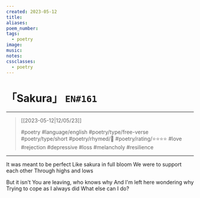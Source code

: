 ```yaml
---
created: 2023-05-12
title:
aliases:
poem_number:
tags:
  - poetry
image:
music:
notes:
cssclasses:
  - poetry
---
```

# 「Sakura」 `EN#161`

---

> [[2023-05-12|12/05/23]]
> 
> #poetry 
> #language/english 
> #poetry/type/free-verse #poetry/type/short 
> #poetry/rhymed/🔴 
> #poetry/rating/⭐⭐⭐⭐ 
> #love #rejection #depressive #loss #melancholy #resilience 

---

It was meant to be perfect
Like sakura in full bloom
We were to support each other
Through highs and lows


But it isn't
You are leaving, who knows why
And I'm left here wondering why
Trying to cope as I always did
What else can I do?